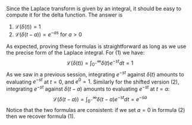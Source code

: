Since the Laplace transform is given by an integral, it should be easy to compute it for the delta function. The answer is
1. $\mathcal{L}(\delta(t))=1$
2. $\mathcal{L}(\delta(t-a))=e^{-as} \text{ for } a>0$

As expected, proving these formulas is straightforward as long as we use the precise form of the Laplace integral. For $(1)$ we have:
$$\mathcal{L}(\delta(t))=\int_{0^-}^\infty \delta(t)e^{-st}dt=1$$
As we saw in a previous session, integrating $e^{-st}$ against $\delta(t)$ amounts to evaluating $e^{-st}$ at $t = 0$, and $e^0 = 1$. Similarly for the shifted version $(2)$, integrating $e^{-st}$ against $\delta(t - a)$ amounts to evaluating $e^{-st}$ at $t = a$:
$$\mathcal{L}(\delta(t-a))=\int_{0^-}^\infty \delta(t-a)e^{-st}dt=e^{-sa}$$
Notice that the two formulas are consistent: if we set $a = 0$ in formula $(2)$ then we recover formula $(1)$.
